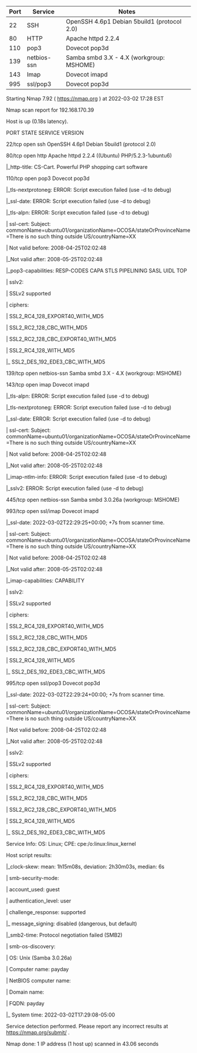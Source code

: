 | Port | Service     | Notes                                       |
| ---- | ----------- | ------------------------------------------- |
| 22   | SSH         | OpenSSH 4.6p1 Debian 5build1 (protocol 2.0) |
| 80   | HTTP        | Apache httpd 2.2.4                          |
| 110  | pop3        | Dovecot pop3d                               |
| 139  | netbios-ssn | Samba smbd 3.X - 4.X (workgroup: MSHOME)    |
| 143  | Imap        | Dovecot imapd                               |
| 995  | ssl/pop3    | Dovecot pop3d                               |             |                                             |


Starting Nmap 7.92 ( https://nmap.org ) at 2022-03-02 17:28 EST 

Nmap scan report for 192.168.170.39 

Host is up (0.18s latency). 

  

PORT    STATE SERVICE     VERSION 

22/tcp  open  ssh         OpenSSH 4.6p1 Debian 5build1 (protocol 2.0) 

80/tcp  open  http        Apache httpd 2.2.4 ((Ubuntu) PHP/5.2.3-1ubuntu6) 

|_http-title: CS-Cart. Powerful PHP shopping cart software 

110/tcp open  pop3        Dovecot pop3d 

|_tls-nextprotoneg: ERROR: Script execution failed (use -d to debug) 

|_ssl-date: ERROR: Script execution failed (use -d to debug) 

|_tls-alpn: ERROR: Script execution failed (use -d to debug) 

| ssl-cert: Subject: commonName=ubuntu01/organizationName=OCOSA/stateOrProvinceName=There is no such thing outside US/countryName=XX 

| Not valid before: 2008-04-25T02:02:48 

|_Not valid after:  2008-05-25T02:02:48 

|_pop3-capabilities: RESP-CODES CAPA STLS PIPELINING SASL UIDL TOP 

| sslv2:  

|   SSLv2 supported 

|   ciphers:  

|     SSL2_RC4_128_EXPORT40_WITH_MD5 

|     SSL2_RC2_128_CBC_WITH_MD5 

|     SSL2_RC2_128_CBC_EXPORT40_WITH_MD5 

|     SSL2_RC4_128_WITH_MD5 

|_    SSL2_DES_192_EDE3_CBC_WITH_MD5 

139/tcp open  netbios-ssn Samba smbd 3.X - 4.X (workgroup: MSHOME) 

143/tcp open  imap        Dovecot imapd 

|_tls-alpn: ERROR: Script execution failed (use -d to debug) 

|_tls-nextprotoneg: ERROR: Script execution failed (use -d to debug) 

|_ssl-date: ERROR: Script execution failed (use -d to debug) 

| ssl-cert: Subject: commonName=ubuntu01/organizationName=OCOSA/stateOrProvinceName=There is no such thing outside US/countryName=XX 

| Not valid before: 2008-04-25T02:02:48 

|_Not valid after:  2008-05-25T02:02:48 

|_imap-ntlm-info: ERROR: Script execution failed (use -d to debug) 

|_sslv2: ERROR: Script execution failed (use -d to debug) 

445/tcp open  netbios-ssn Samba smbd 3.0.26a (workgroup: MSHOME) 

993/tcp open  ssl/imap    Dovecot imapd 

|_ssl-date: 2022-03-02T22:29:25+00:00; +7s from scanner time. 

| ssl-cert: Subject: commonName=ubuntu01/organizationName=OCOSA/stateOrProvinceName=There is no such thing outside US/countryName=XX 

| Not valid before: 2008-04-25T02:02:48 

|_Not valid after:  2008-05-25T02:02:48 

|_imap-capabilities: CAPABILITY 

| sslv2:  

|   SSLv2 supported 

|   ciphers:  

|     SSL2_RC4_128_EXPORT40_WITH_MD5 

|     SSL2_RC2_128_CBC_WITH_MD5 

|     SSL2_RC2_128_CBC_EXPORT40_WITH_MD5 

|     SSL2_RC4_128_WITH_MD5 

|_    SSL2_DES_192_EDE3_CBC_WITH_MD5 

995/tcp open  ssl/pop3    Dovecot pop3d 

|_ssl-date: 2022-03-02T22:29:24+00:00; +7s from scanner time. 

| ssl-cert: Subject: commonName=ubuntu01/organizationName=OCOSA/stateOrProvinceName=There is no such thing outside US/countryName=XX 

| Not valid before: 2008-04-25T02:02:48 

|_Not valid after:  2008-05-25T02:02:48 

| sslv2:  

|   SSLv2 supported 

|   ciphers:  

|     SSL2_RC4_128_EXPORT40_WITH_MD5 

|     SSL2_RC2_128_CBC_WITH_MD5 

|     SSL2_RC2_128_CBC_EXPORT40_WITH_MD5 

|     SSL2_RC4_128_WITH_MD5 

|_    SSL2_DES_192_EDE3_CBC_WITH_MD5 

Service Info: OS: Linux; CPE: cpe:/o:linux:linux_kernel 

  

Host script results: 

|_clock-skew: mean: 1h15m08s, deviation: 2h30m03s, median: 6s 

| smb-security-mode:  

|   account_used: guest 

|   authentication_level: user 

|   challenge_response: supported 

|_  message_signing: disabled (dangerous, but default) 

|_smb2-time: Protocol negotiation failed (SMB2) 

| smb-os-discovery:  

|   OS: Unix (Samba 3.0.26a) 

|   Computer name: payday 

|   NetBIOS computer name:  

|   Domain name:  

|   FQDN: payday 

|_  System time: 2022-03-02T17:29:08-05:00 

  

Service detection performed. Please report any incorrect results at https://nmap.org/submit/ . 

Nmap done: 1 IP address (1 host up) scanned in 43.06 seconds 